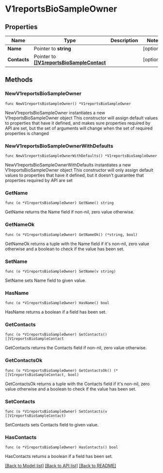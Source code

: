 # V1reportsBioSampleOwner

## Properties

Name | Type | Description | Notes
------------ | ------------- | ------------- | -------------
**Name** | Pointer to **string** |  | [optional] 
**Contacts** | Pointer to [**[]V1reportsBioSampleContact**](V1reportsBioSampleContact.md) |  | [optional] 

## Methods

### NewV1reportsBioSampleOwner

`func NewV1reportsBioSampleOwner() *V1reportsBioSampleOwner`

NewV1reportsBioSampleOwner instantiates a new V1reportsBioSampleOwner object
This constructor will assign default values to properties that have it defined,
and makes sure properties required by API are set, but the set of arguments
will change when the set of required properties is changed

### NewV1reportsBioSampleOwnerWithDefaults

`func NewV1reportsBioSampleOwnerWithDefaults() *V1reportsBioSampleOwner`

NewV1reportsBioSampleOwnerWithDefaults instantiates a new V1reportsBioSampleOwner object
This constructor will only assign default values to properties that have it defined,
but it doesn't guarantee that properties required by API are set

### GetName

`func (o *V1reportsBioSampleOwner) GetName() string`

GetName returns the Name field if non-nil, zero value otherwise.

### GetNameOk

`func (o *V1reportsBioSampleOwner) GetNameOk() (*string, bool)`

GetNameOk returns a tuple with the Name field if it's non-nil, zero value otherwise
and a boolean to check if the value has been set.

### SetName

`func (o *V1reportsBioSampleOwner) SetName(v string)`

SetName sets Name field to given value.

### HasName

`func (o *V1reportsBioSampleOwner) HasName() bool`

HasName returns a boolean if a field has been set.

### GetContacts

`func (o *V1reportsBioSampleOwner) GetContacts() []V1reportsBioSampleContact`

GetContacts returns the Contacts field if non-nil, zero value otherwise.

### GetContactsOk

`func (o *V1reportsBioSampleOwner) GetContactsOk() (*[]V1reportsBioSampleContact, bool)`

GetContactsOk returns a tuple with the Contacts field if it's non-nil, zero value otherwise
and a boolean to check if the value has been set.

### SetContacts

`func (o *V1reportsBioSampleOwner) SetContacts(v []V1reportsBioSampleContact)`

SetContacts sets Contacts field to given value.

### HasContacts

`func (o *V1reportsBioSampleOwner) HasContacts() bool`

HasContacts returns a boolean if a field has been set.


[[Back to Model list]](../README.md#documentation-for-models) [[Back to API list]](../README.md#documentation-for-api-endpoints) [[Back to README]](../README.md)


